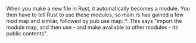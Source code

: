 When you make a new file in Rust, it automatically becomes a module. You then have to tell Rust to use these modules, so main.rs has gained a few mod map and similar, followed by pub use map::*. This says "import the module map, and then use - and make available to other modules - its public contents".